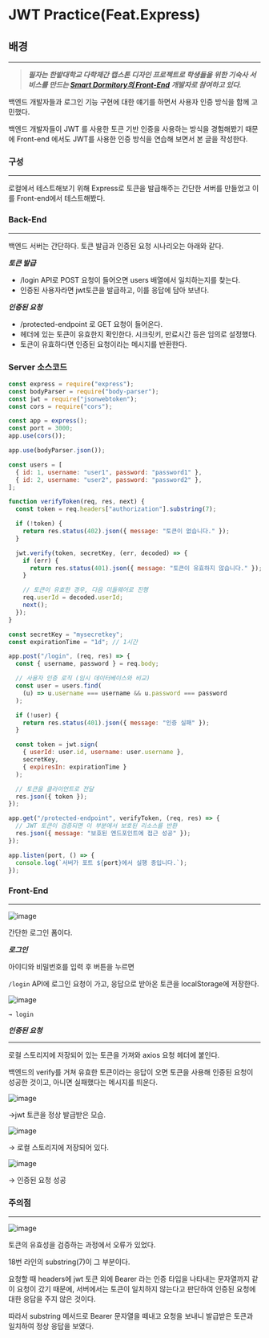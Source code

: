 # JWT Practice(Feat.Express)


## 배경

---

> **_필자는 한밭대학교 다학제간 캡스톤 디자인 프로젝트로 학생들을 위한 기숙사 서비스를 만드는 [Smart Dormitory의 Front-End](https://www.notion.so/Smart-Dormitory-093ff85814a44ee392b6f541e76ed65a?pvs=21) 개발자로 참여하고 있다._**

백엔드 개발자들과 로그인 기능 구현에 대한 얘기를 하면서 사용자 인증 방식을 함께 고민했다.

백엔드 개발자들이 JWT 를 사용한 토큰 기반 인증을 사용하는 방식을 경험해봤기 때문에 Front-end 에서도 JWT를 사용한 인증 방식을 연습해 보면서 본 글을 작성한다.

### 구성

---

로컬에서 테스트해보기 위해 Express로 토큰을 발급해주는 간단한 서버를 만들었고 이를 Front-end에서 테스트해봤다.

### Back-End

---

백엔드 서버는 간단하다. 토큰 발급과 인증된 요청 시나리오는 아래와 같다.

**_토큰 발급_**

- /login API로 POST 요청이 들어오면 users 배열에서 일치하는지를 찾는다.
- 인증된 사용자라면 jwt토큰을 발급하고, 이를 응답에 담아 보낸다.

**_인증된 요청_**

- /protected-endpoint 로 GET 요청이 들어온다.
- 헤더에 있는 토큰이 유효한지 확인한다. 시크릿키, 만료시간 등은 임의로 설정했다.
- 토큰이 유효하다면 인증된 요청이라는 메시지를 반환한다.

### Server 소스코드

```jsx
const express = require("express");
const bodyParser = require("body-parser");
const jwt = require("jsonwebtoken");
const cors = require("cors");

const app = express();
const port = 3000;
app.use(cors());

app.use(bodyParser.json());

const users = [
  { id: 1, username: "user1", password: "password1" },
  { id: 2, username: "user2", password: "password2" },
];

function verifyToken(req, res, next) {
  const token = req.headers["authorization"].substring(7);

  if (!token) {
    return res.status(402).json({ message: "토큰이 없습니다." });
  }

  jwt.verify(token, secretKey, (err, decoded) => {
    if (err) {
      return res.status(401).json({ message: "토큰이 유효하지 않습니다." });
    }

    // 토큰이 유효한 경우, 다음 미들웨어로 진행
    req.userId = decoded.userId;
    next();
  });
}

const secretKey = "mysecretkey";
const expirationTime = "1d"; // 1시간

app.post("/login", (req, res) => {
  const { username, password } = req.body;

  // 사용자 인증 로직 (임시 데이터베이스와 비교)
  const user = users.find(
    (u) => u.username === username && u.password === password
  );

  if (!user) {
    return res.status(401).json({ message: "인증 실패" });
  }

  const token = jwt.sign(
    { userId: user.id, username: user.username },
    secretKey,
    { expiresIn: expirationTime }
  );

  // 토큰을 클라이언트로 전달
  res.json({ token });
});

app.get("/protected-endpoint", verifyToken, (req, res) => {
  // JWT 토큰이 검증되면 이 부분에서 보호된 리소스를 반환
  res.json({ message: "보호된 엔드포인트에 접근 성공" });
});

app.listen(port, () => {
  console.log(`서버가 포트 ${port}에서 실행 중입니다.`);
});
```

### Front-End

---

![image](https://github.com/JUNOSHON/TIL/assets/67476544/a3069280-2953-41d6-b66e-b220b7343a21)


간단한 로그인 폼이다.

**_로그인_**

아이디와 비밀번호를 입력 후 버튼을 누르면

`/login` API에 로그인 요청이 가고, 응답으로 받아온 토큰을 localStorage에 저장한다.

![image](https://github.com/JUNOSHON/TIL/assets/67476544/3d0f13e4-2294-40e8-8ee7-24f13b547383)


`→ login`

**_인증된 요청_**

---

로컬 스토리지에 저장되어 있는 토큰을 가져와 axios 요청 헤더에 붙인다.

백엔드의 verify를 거쳐 유효한 토큰이라는 응답이 오면 토큰을 사용해 인증된 요청이 성공한 것이고, 아니면 실패했다는 메시지를 띄운다.

![image](https://github.com/JUNOSHON/TIL/assets/67476544/5d22d2b4-bbf4-4611-bf2c-f6cfdbd277c2)


→jwt 토큰을 정상 발급받은 모습.

![image](https://github.com/JUNOSHON/TIL/assets/67476544/8e78f45a-f06b-4cd3-bc22-7130f783707a)


→ 로컬 스토리지에 저장되어 있다.

![image](https://github.com/JUNOSHON/TIL/assets/67476544/0822df08-b194-4e57-9f62-db8f25d86d40)


→ 인증된 요청 성공

### 주의점

---

![image](https://github.com/JUNOSHON/TIL/assets/67476544/32a93ee3-d46d-440c-98ca-b1fb57effe11)


토큰의 유효성을 검증하는 과정에서 오류가 있었다.

18번 라인의 substring(7)이 그 부분이다.

요청할 때 headers에 jwt 토큰 외에 Bearer 라는 인증 타입을 나타내는 문자열까지 같이 요청이 갔기 때문에, 서버에서는 토큰이 일치하지 않는다고 판단하여 인증된 요청에 대한 응답을 주지 않은 것이다.

따라서 substring 메서드로 Bearer 문자열을 떼내고 요청을 보내니 발급받은 토큰과 일치하여 정상 응답을 보였다.
